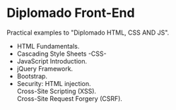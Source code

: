 # Diplomado Front-End 

Practical examples to "Diplomado HTML, CSS AND JS".

- HTML Fundamentals.
- Cascading Style Sheets -CSS-
- JavaScript Introduction.
- jQuery Framework. 
- Bootstrap.
- Security: 
   HTML injection.   
   Cross-Site Scripting (XSS).    
   Cross-Site Request Forgery (CSRF).
